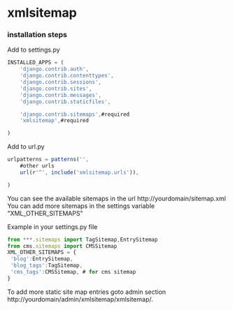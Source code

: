# xmlsitemap
### installation steps

Add to settings.py
```js
INSTALLED_APPS = (
    'django.contrib.auth',
    'django.contrib.contenttypes',
    'django.contrib.sessions',
    'django.contrib.sites',
    'django.contrib.messages',
    'django.contrib.staticfiles',

    'django.contrib.sitemaps',#required
    'xmlsitemap',#required

)
```
Add to url.py
```js  
urlpatterns = patterns('',
    #other urls
    url(r'^', include('xmlsitemap.urls')),

)
```
You can see the available sitemaps in the url http://yourdomain/sitemap.xml
You can add more sitemaps in the settings variable "XML_OTHER_SITEMAPS"

Example in your settings.py file
```js
from ***.sitemaps import TagSitemap,EntrySitemap
from cms.sitemaps import CMSSitemap
XML_OTHER_SITEMAPS = {
 'blog':EntrySitemap,
 'blog_tags':TagSitemap,
 'cms_tags':CMSSitemap, # for cms sitemap
}
```
To add more static site map entries goto admin section http://yourdomain/admin/xmlsitemap/xmlsitemap/.
